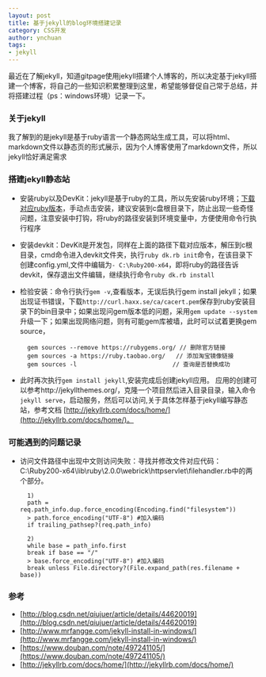 ```yaml
---
layout: post
title: 基于jekyll的blog环境搭建记录
category: CSS开发
author: ynchuan
tags: 
- jekyll 
---
```


 最近在了解jekyll，知道gitpage使用jekyll搭建个人博客的，所以决定基于jekyll搭建一个博客，将自己的一些知识积累整理到这里，希望能够督促自己常于总结，并将搭建过程（ps：windows环境）记录一下。

### 关于jekyll
我了解到的是jekyll是基于ruby语言一个静态网站生成工具，可以将html、markdown文件以静态页的形式展示，因为个人博客使用了markdown文件，所以jekyll恰好满足需求

### 搭建jekyll静态站
- 安装ruby以及DevKit：jekyll是基于ruby的工具，所以先安装ruby环境；[下载对应ruby版本](http://rubyinstaller.org/downloads/)，手动点击安装，建议安装到c盘根目录下，防止出现一些奇怪问题，注意安装中打钩，将ruby的路径安装到环境变量中，方便使用命令行执行程序
- 安装devkit：DevKit是开发包，同样在上面的路径下载对应版本，解压到c根目录，cmd命令进入devkit文件夹，执行`ruby dk.rb init`命令，在该目录下创建config.yml,文件中编辑为`- C:\Ruby200-x64`，即将ruby的路径告诉devkit，保存退出文件编辑，继续执行命令`ruby dk.rb install`
- 检验安装：命令行执行`gem -v`,查看版本，无误后执行gem install jekyll；如果出现证书错误，下载`http://curl.haxx.se/ca/cacert.pem`保存到ruby安装目录下的bin目录中；如果出现问gem版本低的问题，采用`gem update --system`升级一下；如果出现网络问题，则有可能gem库被墙，此时可以试着更换gem source，

        gem sources --remove https://rubygems.org/ // 删除官方链接
        gem sources -a https://ruby.taobao.org/   // 添加淘宝镜像链接
        gem sources -l                           // 查询是否替换成功

- 此时再次执行`gem install jekyll`,安装完成后创建jekyll应用。
应用的创建可以参考http://jekyllthemes.org/，克隆一个项目然后进入目录目录，输入命令`jekyll serve`，启动服务，然后可以访问,关于具体怎样基于jekyll编写静态站，参考文档 [http://jekyllrb.com/docs/home/](http://jekyllrb.com/docs/home/)。


### 可能遇到的问题记录
- 访问文件路径中出现中文则访问失败：寻找并修改文件对应代码：C:\Ruby200-x64\lib\ruby\2.0.0\webrick\httpservlet\filehandler.rb中的两个部分。

		1)
		path = req.path_info.dup.force_encoding(Encoding.find("filesystem"))
		> path.force_encoding("UTF-8") #加入编码
		if trailing_pathsep?(req.path_info)
		
		2)
		while base = path_info.first
		break if base == "/"
		> base.force_encoding("UTF-8") #加入编码
		break unless File.directory?(File.expand_path(res.filename + base))





### 参考
- [http://blog.csdn.net/qiujuer/article/details/44620019](http://blog.csdn.net/qiujuer/article/details/44620019) 
- [http://www.mrfangge.com/jekyll-install-in-windows/](http://www.mrfangge.com/jekyll-install-in-windows/)
- [https://www.douban.com/note/497241105/](https://www.douban.com/note/497241105/)
- [http://jekyllrb.com/docs/home/](http://jekyllrb.com/docs/home/)